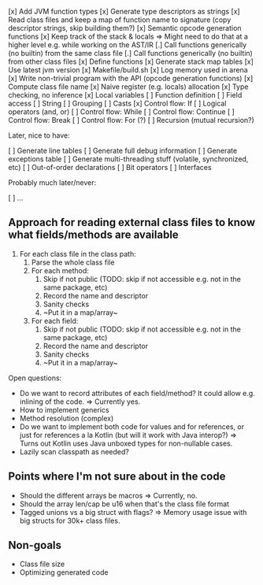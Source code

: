 [x] Add JVM function types
[x] Generate type descriptors as strings
[x] Read class files and keep a map of function name to signature (copy descriptor strings, skip building them?)
[x] Semantic opcode generation functions
[x] Keep track of the stack & locals => Might need to do that at a higher level e.g. while working on the AST/IR
[.] Call functions generically (no builtin) from the same class file
[.] Call functions generically (no builtin) from other class files
[x] Define functions
[x] Generate stack map tables
[x] Use latest jvm version
[x] Makefile/build.sh
[x] Log memory used in arena
[x] Write non-trivial program with the API (opcode generation functions)
[x] Compute class file name
[x] Naive register (e.g. locals) allocation
[x] Type checking, no inference
[x] Local variables
[ ] Function definition
[ ] Field access
[ ] String
[ ] Grouping
[ ] Casts
[x] Control flow: If
[ ] Logical operators (and, or)
[ ] Control flow: While
[ ] Control flow: Continue
[ ] Control flow: Break
[ ] Control flow: For (?)
[ ] Recursion (mutual recursion?)

Later, nice to have:

[ ] Generate line tables
[ ] Generate full debug information
[ ] Generate exceptions table
[ ] Generate multi-threading stuff (volatile, synchronized, etc)
[ ] Out-of-order declarations
[ ] Bit operators
[ ] Interfaces

Probably much later/never:

[ ] ...

## Approach for reading external class files to know what fields/methods are available

1. For each class file in the class path:
    1. Parse the whole class file
    2. For each method:
        1. Skip if not public (TODO: skip if not accessible e.g. not in the same package, etc)
        2. Record the name and descriptor
        3. Sanity checks
        4. ~Put it in a map/array~
    2. For each field:
        1. Skip if not public (TODO: skip if not accessible e.g. not in the same package, etc)
        2. Record the name and descriptor
        3. Sanity checks
        4. ~Put it in a map/array~

Open questions:

- Do we want to record attributes of each field/method? It could allow e.g. inlining of the code. => Currently yes.
- How to implement generics
- Method resolution (complex)
- Do we want to implement both code for values and for references, or just for references a la Kotlin (but will it work with Java interop?) => Turns out Kotlin uses Java unboxed types for non-nullable cases.
- Lazily scan classpath as needed?


## Points where I'm not sure  about in the code

- Should the different arrays be macros => Currently, no.
- Should the array len/cap be u16 when that's the class file format
- Tagged unions vs a big struct with flags? => Memory usage issue with big structs for 30k+ class files.

## Non-goals

- Class file size
- Optimizing generated code
